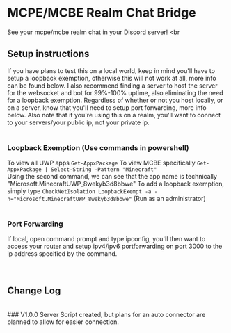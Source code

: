 # MCPE/MCBE Realm Chat Bridge
See your mcpe/mcbe realm chat in your Discord server!
<br<br>

## Setup instructions
If you have plans to test this on a local world, keep in mind you'll have to setup a loopback exemption, otherwise this will not work at all, more info can be found below. I also recommend finding a server to host the server for the websocket and bot for 99%-100% uptime, also eliminating the need for a loopback exemption. Regardless of whether or not you host locally, or on a server, know that you'll need to setup port forwarding, more info below. Also note that if you're using this on a realm, you'll want to connect to your servers/your public ip, not your private ip.
<br><br>
### Loopback Exemption (Use commands in powershell)
To view all UWP apps `Get-AppxPackage`
To view MCBE specifically `Get-AppxPackage | Select-String -Pattern "Minecraft"`
<br>
Using the second command, we can see that the app name is technically "Microsoft.MinecraftUWP_8wekyb3d8bbwe"
To add a loopback exemption, simply type `CheckNetIsolation LoopbackExempt -a -n="Microsoft.MinecraftUWP_8wekyb3d8bbwe"` (Run as an administrator)
<br><br>
### Port Forwarding
If local, open command prompt and type ipconfig, you'll then want to access your router and setup ipv4/ipv6 portforwarding on port 3000 to the ip address specified by the command. 
<br><br><br>
## Change Log
<br>
### V1.0.0
Server Script created, but plans for an auto connector are planned to allow for easier connection.
